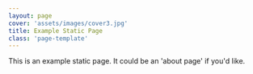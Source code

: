 ```yaml
---
layout: page
cover: 'assets/images/cover3.jpg'
title: Example Static Page
class: 'page-template'
---
```


This is an example static page. It could be an 'about page' if you'd like.
